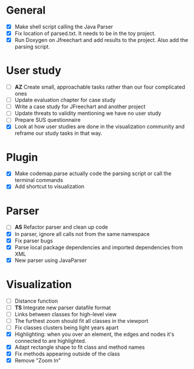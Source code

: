 # General
- [x] Make shell script calling the Java Parser
- [x] Fix location of parsed.txt. It needs to be in the toy project.
- [x] Run Doxygen on Jfreechart and add results to the project. Also add the parsing script.

# User study
- [ ] **AZ** Create small, approachable tasks rather than our four complicated ones
- [ ] Update evaluation chapter for case study
- [ ] Write a case study for JFreechart and another project
- [ ] Update threats to validity mentioning we have no user study
- [ ] Prepare SUS questionnaire
- [x] Look at how user studies are done in the visualization community and reframe our study tasks in that way.

# Plugin
- [x] Make codemap.parse actually code the parsing script or call the terminal commands
- [x] Add shortcut to visualization

# Parser
- [ ] **AS** Refactor parser and clean up code
- [x] In parser, ignore all calls not from the same namespace
- [x] Fix parser bugs
- [x] Parse local package dependencies and imported dependencies from XML
- [x] New parser using JavaParser

# Visualization
- [ ] Distance function
- [ ] **TS** Integrate new parser datafile format
- [ ] Links between classes for high-level view
- [ ] The furthest zoom should fit all classes in the viewport
- [ ] Fix classes clusters being light years apart
- [x] Highlighting: when you over an element, the edges and nodes it's connected to are highlighted.
- [x] Adapt rectangle shape to fit class and method names
- [x] Fix methods appearing outside of the class
- [x] Remove "Zoom In"
